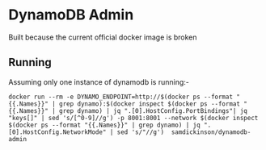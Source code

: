 # DynamoDB Admin
Built because the current official docker image is broken

## Running
Assuming only one instance of dynamodb is running:-

```
docker run --rm -e DYNAMO_ENDPOINT=http://$(docker ps --format "{{.Names}}" | grep dynamo):$(docker inspect $(docker ps --format "{{.Names}}" | grep dynamo) | jq ".[0].HostConfig.PortBindings"| jq "keys[]" | sed 's/[^0-9]//g') -p 8001:8001 --network $(docker inspect $(docker ps --format "{{.Names}}" | grep dynamo) | jq ".[0].HostConfig.NetworkMode" | sed 's/"//g')  samdickinson/dynamodb-admin
```
